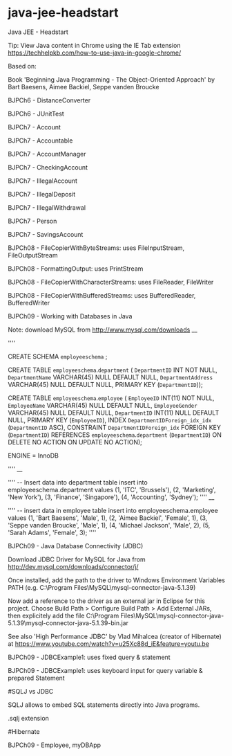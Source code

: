# java-jee-headstart
Java JEE - Headstart


Tip: View Java content in Chrome using the IE Tab extension https://techhelpkb.com/how-to-use-java-in-google-chrome/

Based on:

Book 'Beginning Java Programming - The Object-Oriented Approach' by Bart Baesens, Aimee Backiel, Seppe vanden Broucke

BJPCh6 - DistanceConverter

BJPCh6 - JUnitTest

BJPCh7 - Account

BJPCh7 - Accountable

BJPCh7 - AccountManager

BJPCh7 - CheckingAccount

BJPCh7 - IllegalAccount

BJPCh7 - IllegalDeposit

BJPCh7 - IllegalWithdrawal

BJPCh7 - Person

BJPCh7 - SavingsAccount

BJPCh08 - FileCopierWithByteStreams: uses FileInputStream, FileOutputStream

BJPCh08 - FormattingOutput: uses PrintStream

BJPCh08 - FileCopierWithCharacterStreams: uses FileReader, FileWriter

BJPCh08 - FileCopierWithBufferedStreams: uses BufferedReader, BufferedWriter

BJPCh09 - Working with Databases in Java

Note: download MySQL from http://www.mysql.com/downloads
__

''''

CREATE SCHEMA `employeeschema` ;

CREATE TABLE `employeeschema`.`department` (
  `DepartmentID` INT NOT NULL,
  `DepartmentName` VARCHAR(45) NULL DEFAULT NULL,
  `DepartmentAddress` VARCHAR(45) NULL DEFAULT NULL,
  PRIMARY KEY (`DepartmentID`));

CREATE TABLE `employeeschema`.`employee` (
  `EmployeeID` INT(11) NOT NULL,
  `EmployeeName` VARCHAR(45) NULL DEFAULT NULL,
  `EmployeeGender` VARCHAR(45) NULL DEFAULT NULL,
  `DepartmentID` INT(11) NULL DEFAULT NULL,
  PRIMARY KEY (`EmployeeID`),
  INDEX `DepartmentIDForeign_idx_idx` (`DepartmentID` ASC),
  CONSTRAINT `DepartmentIDForeign_idx`
    FOREIGN KEY (`DepartmentID`)
    REFERENCES `employeeschema`.`department` (`DepartmentID`)
    ON DELETE NO ACTION
    ON UPDATE NO ACTION);

ENGINE = InnoDB

''''
__

''''
-- Insert data into department table
insert into employeeschema.department
values
	(1,	'ITC', 'Brussels'),
    (2, 'Marketing', 'New York'),
    (3, 'Finance', 'Singapore'),
    (4, 'Accounting', 'Sydney');
''''
__

''''
-- insert data in employee table
insert into employeeschema.employee
values
	(1, 'Bart Baesens', 'Male', 1),
    (2, 'Aimee Backiel', 'Female', 1),
    (3, 'Seppe vanden Broucke', 'Male', 1),
    (4, 'Michael Jackson', 'Male', 2),
    (5, 'Sarah Adams', 'Female', 3);
''''

BJPCh09 - Java Database Connectivity (JDBC)

Download JDBC Driver for MySQL for Java from http://dev.mysql.com/downloads/connector/j/

Once installed, add the path to the driver to Windows Environment Variables PATH (e.g. C:\Program Files\MySQL\mysql-connector-java-5.1.39)

Now add a reference to the driver as an external jar in Eclipse for this project.
Choose Build Path > Configure Build Path > Add External JARs, then explicitely add the file C:\Program Files\MySQL\mysql-connector-java-5.1.39\mysql-connector-java-5.1.39-bin.jar

See also 'High Performance JDBC' by Vlad Mihalcea (creator of Hibernate) at https://www.youtube.com/watch?v=u25Xc88d_iE&feature=youtu.be

BJPCh09 - JDBCExample1: uses fixed query & statement

BJPCh09 - JDBCExample1: uses keyboard input for query variable & prepared Statement

#SQLJ vs JDBC

SQLJ allows to embed SQL statements directly into Java programs.

.sqlj extension

#Hibernate

BJPCh09 - Employee, myDBApp
